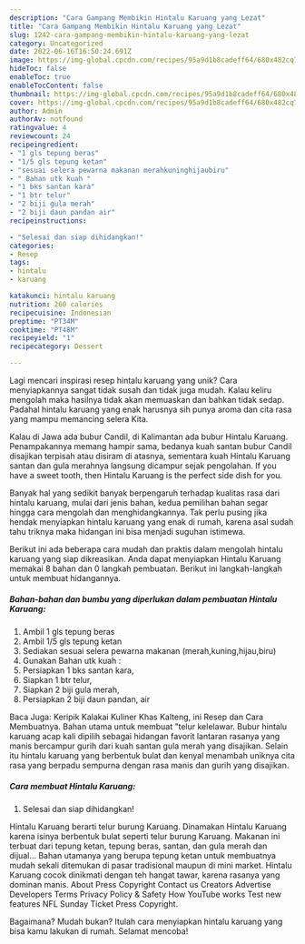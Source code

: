 ```yaml
---
description: "Cara Gampang Membikin Hintalu Karuang yang Lezat"
title: "Cara Gampang Membikin Hintalu Karuang yang Lezat"
slug: 1242-cara-gampang-membikin-hintalu-karuang-yang-lezat
category: Uncategorized
date: 2022-06-16T16:50:24.691Z
image: https://img-global.cpcdn.com/recipes/95a9d1b8cadeff64/680x482cq70/hintalu-karuang-foto-resep-utama.jpg
hideToc: false
enableToc: true
enableTocContent: false
thumbnail: https://img-global.cpcdn.com/recipes/95a9d1b8cadeff64/680x482cq70/hintalu-karuang-foto-resep-utama.jpg
cover: https://img-global.cpcdn.com/recipes/95a9d1b8cadeff64/680x482cq70/hintalu-karuang-foto-resep-utama.jpg
author: Admin
authorAv: notfound
ratingvalue: 4
reviewcount: 24
recipeingredient:
- "1 gls tepung beras"
- "1/5 gls tepung ketan"
- "sesuai selera pewarna makanan merahkuninghijaubiru"
- " Bahan utk kuah "
- "1 bks santan kara"
- "1 btr telur"
- "2 biji gula merah"
- "2 biji daun pandan air"
recipeinstructions:

- "Selesai dan siap dihidangkan!"
categories:
- Resep
tags:
- hintalu
- karuang

katakunci: hintalu karuang 
nutrition: 260 calories
recipecuisine: Indonesian
preptime: "PT34M"
cooktime: "PT48M"
recipeyield: "1"
recipecategory: Dessert

---
```





Lagi mencari inspirasi resep hintalu karuang yang unik? Cara menyiapkannya sangat tidak susah dan tidak juga mudah. Kalau keliru mengolah maka hasilnya tidak akan memuaskan dan bahkan tidak sedap. Padahal hintalu karuang yang enak harusnya sih punya aroma dan cita rasa yang mampu memancing selera Kita.





Kalau di Jawa ada bubur Candil, di Kalimantan ada bubur Hintalu Karuang. Penampakannya memang hampir sama, bedanya kuah santan bubur Candil disajikan terpisah atau disiram di atasnya, sementara kuah Hintalu Karuang santan dan gula merahnya langsung dicampur sejak pengolahan. If you have a sweet tooth, then Hintalu Karuang is the perfect side dish for you.

Banyak hal yang sedikit banyak berpengaruh terhadap kualitas rasa dari hintalu karuang, mulai dari jenis bahan, kedua pemilihan bahan segar hingga cara mengolah dan menghidangkannya. Tak perlu pusing jika hendak menyiapkan hintalu karuang yang enak di rumah, karena asal sudah tahu triknya maka hidangan ini bisa menjadi suguhan istimewa.






Berikut ini ada beberapa cara mudah dan praktis dalam mengolah hintalu karuang yang siap dikreasikan. Anda dapat menyiapkan Hintalu Karuang memakai 8 bahan dan 0 langkah pembuatan. Berikut ini langkah-langkah untuk membuat hidangannya.

<!--inarticleads1-->

##### Bahan-bahan dan bumbu yang diperlukan dalam pembuatan Hintalu Karuang:

1. Ambil 1 gls tepung beras
1. Ambil 1/5 gls tepung ketan
1. Sediakan sesuai selera pewarna makanan (merah,kuning,hijau,biru)
1. Gunakan  Bahan utk kuah :
1. Persiapkan 1 bks santan kara,
1. Siapkan 1 btr telur,
1. Siapkan 2 biji gula merah,
1. Persiapkan 2 biji daun pandan, air


Baca Juga: Keripik Kalakai Kuliner Khas Kalteng, ini Resep dan Cara Membuatnya. Bahan utama untuk membuat &#34;telur kelelawar. Bubur hintalu karuang acap kali dipilih sebagai hidangan favorit lantaran rasanya yang manis bercampur gurih dari kuah santan gula merah yang disajikan. Selain itu hintalu karuang yang berbentuk bulat dan kenyal menambah uniknya cita rasa yang berpadu sempurna dengan rasa manis dan gurih yang disajikan. 

<!--inarticleads2-->

##### Cara membuat Hintalu Karuang:


1. Selesai dan siap dihidangkan!

Hintalu Karuang berarti telur burung Karuang. Dinamakan Hintalu Karuang karena isinya berbentuk bulat seperti telur burung Karuang. Makanan ini terbuat dari tepung ketan, tepung beras, santan, dan gula merah dan dijual… Bahan utamanya yang berupa tepung ketan untuk membuatnya mudah sekali ditemukan di pasar tradisional maupun di mini market. Hintalu Karuang cocok dinikmati dengan teh hangat tawar, karena rasanya yang dominan manis. About Press Copyright Contact us Creators Advertise Developers Terms Privacy Policy &amp; Safety How YouTube works Test new features NFL Sunday Ticket Press Copyright. 

Bagaimana? Mudah bukan? Itulah cara menyiapkan hintalu karuang yang bisa kamu lakukan di rumah. Selamat mencoba!
